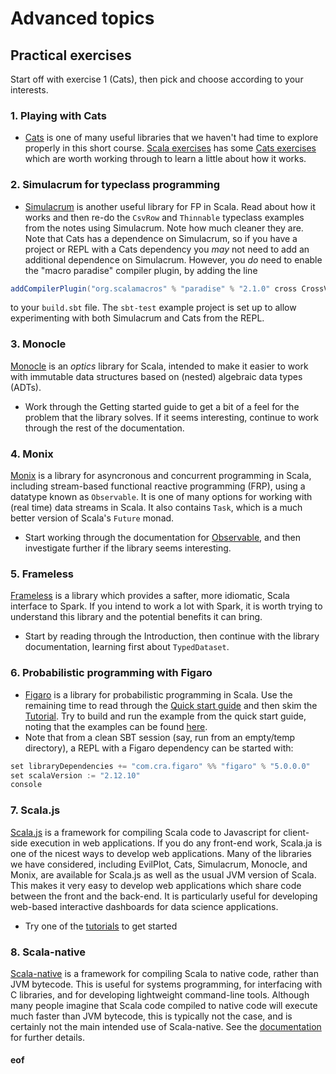 # Advanced topics

## Practical exercises

Start off with exercise 1 (Cats), then pick and choose according to your interests.

### 1. Playing with Cats

* [Cats](http://typelevel.org/cats/) is one of many useful libraries that we haven't had time to explore properly in this short course. [Scala exercises](https://www.scala-exercises.org/) has some [Cats exercises](https://www.scala-exercises.org/cats) which are worth working through to learn a little about how it works.

### 2. Simulacrum for typeclass programming

* [Simulacrum](https://github.com/typelevel/simulacrum) is another useful library for FP in Scala. Read about how it works and then re-do the `CsvRow` and `Thinnable` typeclass examples from the notes using Simulacrum. Note how much cleaner they are. Note that Cats has a dependence on Simulacrum, so if you have a project or REPL with a Cats dependency you *may* not need to add an additional dependence on Simulacrum. However, you *do* need to enable the "macro paradise" compiler plugin, by adding the line
```scala
addCompilerPlugin("org.scalamacros" % "paradise" % "2.1.0" cross CrossVersion.full)
```
to your `build.sbt` file. The `sbt-test` example project is set up to allow experimenting with both Simulacrum and Cats from the REPL.

### 3. Monocle

[Monocle](https://julien-truffaut.github.io/Monocle/) is an *optics* library for Scala, intended to make it easier to work with immutable data structures based on (nested) algebraic data types (ADTs).

* Work through the Getting started guide to get a bit of a feel for the problem that the library solves. If it seems interesting, continue to work through the rest of the documentation.

### 4. Monix

[Monix](https://monix.io/) is a library for asyncronous and concurrent programming in Scala, including stream-based functional reactive programming (FRP), using a datatype known as `Observable`. It is one of many options for working with (real time) data streams in Scala. It also contains `Task`, which is a much better version of Scala's `Future` monad.

* Start working through the documentation for [Observable](https://monix.io/docs/3x/reactive/observable.html), and then investigate further if the library seems interesting.

### 5. Frameless

[Frameless](https://typelevel.org/frameless/) is a library which provides a safter, more idiomatic, Scala interface to Spark. If you intend to work a lot with Spark, it is worth trying to understand this library and the potential benefits it can bring.
* Start by reading through the Introduction, then continue with the library documentation, learning first about `TypedDataset`.

### 6. Probabilistic programming with Figaro

* [Figaro](https://github.com/p2t2/figaro) is a library for probabilistic programming in Scala. Use the remaining time to read through the [Quick start guide](https://github.com/p2t2/figaro/raw/master/doc/Figaro%20Quick%20Start%20Guide.pdf) and then skim the [Tutorial](https://www.cra.com/sites/default/files/pdf/Figaro_Tutorial.pdf). Try to build and run the example from the quick start guide, noting that the examples can be found [here](https://github.com/p2t2/figaro/tree/master/FigaroExamples/src/main/scala/com/cra/figaro/example).
* Note that from a clean SBT session (say, run from an empty/temp directory), a REPL with a Figaro dependency can be started with:
```scala
set libraryDependencies += "com.cra.figaro" %% "figaro" % "5.0.0.0"
set scalaVersion := "2.12.10"
console
```

### 7. Scala.js

[Scala.js](https://www.scala-js.org/) is a framework for compiling Scala code to Javascript for client-side execution in web applications. If you do any front-end work, Scala.ja is one of the nicest ways to develop web applications. Many of the libraries we have considered, including EvilPlot, Cats, Simulacrum, Monocle, and Monix, are available for Scala.js as well as the usual JVM version of Scala. This makes it very easy to develop web applications which share code between the front and the back-end. It is particularly useful for developing web-based interactive dashboards for data science applications.
* Try one of the [tutorials](https://www.scala-js.org/doc/tutorial/) to get started

### 8. Scala-native

[Scala-native](https://github.com/scala-native/scala-native) is a framework for compiling Scala to native code, rather than JVM bytecode. This is useful for systems programming, for interfacing with C libraries, and for developing lightweight command-line tools. Although many people imagine that Scala code compiled to native code will execute much faster than JVM bytecode, this is typically not the case, and is certainly not the main intended use of Scala-native. See the [documentation](https://www.scala-native.org/) for further details.


#### eof

